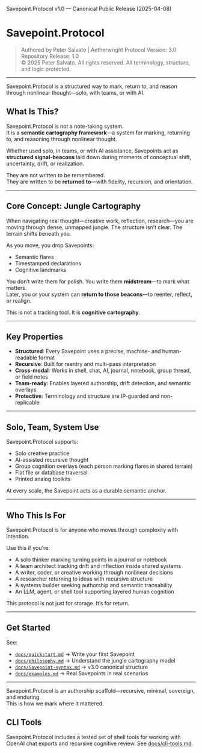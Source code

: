 Savepoint.Protocol v1.0 — Canonical Public Release (2025-04-08)
# Savepoint.Protocol

> Authored by Peter Salvato | Aetherwright
> Protocol Version: 3.0  
> Repository Release: 1.0  
> © 2025 Peter Salvato. All rights reserved. All terminology, structure, and logic protected.

---

Savepoint.Protocol is a structured way to mark, return to, and reason through nonlinear thought—solo, with teams, or with AI.

## What Is This?

Savepoint.Protocol is not a note-taking system.  
It is a **semantic cartography framework**—a system for marking, returning to, and reasoning through nonlinear thought.

Whether used solo, in teams, or with AI assistance, Savepoints act as **structured signal-beacons** laid down during moments of conceptual shift, uncertainty, drift, or realization.

They are not written to be remembered.  
They are written to be **returned to**—with fidelity, recursion, and orientation.

---

## Core Concept: Jungle Cartography

When navigating real thought—creative work, reflection, research—you are moving through dense, unmapped jungle. The structure isn’t clear. The terrain shifts beneath you.

As you move, you drop Savepoints:
- Semantic flares
- Timestamped declarations
- Cognitive landmarks

You don’t write them for polish. You write them **midstream**—to mark what matters.  
Later, you or your system can **return to those beacons**—to reenter, reflect, or realign.

This is not a tracking tool. It is **cognitive cartography**.

---

## Key Properties

- **Structured**: Every Savepoint uses a precise, machine- and human-readable format
- **Recursive**: Built for reentry and multi-pass interpretation
- **Cross-modal**: Works in shell, chat, AI, journal, notebook, group thread, or field notes
- **Team-ready**: Enables layered authorship, drift detection, and semantic overlays
- **Protective**: Terminology and structure are IP-guarded and non-replicable

---

## Solo, Team, System Use

Savepoint.Protocol supports:
- Solo creative practice
- AI-assisted recursive thought
- Group cognition overlays (each person marking flares in shared terrain)
- Flat file or database traversal
- Printed analog toolkits

At every scale, the Savepoint acts as a durable semantic anchor.

---

## Who This Is For

Savepoint.Protocol is for anyone who moves through complexity with intention.

Use this if you're:

- A solo thinker marking turning points in a journal or notebook
- A team architect tracking drift and inflection inside shared systems
- A writer, coder, or creative working through nonlinear decisions
- A researcher returning to ideas with recursive structure
- A systems builder seeking authorship and semantic traceability
- An LLM, agent, or shell tool supporting layered human cognition

This protocol is not just for storage.
It’s for return.

---
## Get Started

See:

- [`docs/quickstart.md`](docs/quickstart.md) → Write your first Savepoint
- [`docs/philosophy.md`](docs/philosophy.md) → Understand the jungle cartography model
- [`docs/Savepoint-syntax.md`](docs/Savepoint-syntax.md) → v3.0 canonical structure
- [`docs/examples.md`](docs/examples.md) → Real Savepoints in real scenarios

---

Savepoint.Protocol is an authorship scaffold—recursive, minimal, sovereign, and enduring.  
This is how we mark where it mattered.

## CLI Tools

Savepoint.Protocol includes a tested set of shell tools for working with OpenAI chat exports and recursive cognitive review. See [docs/cli-tools.md](docs/cli-tools.md).
